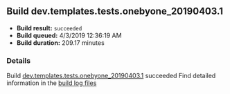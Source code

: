 ## Build dev.templates.tests.onebyone_20190403.1
- **Build result:** `succeeded`
- **Build queued:** 4/3/2019 12:36:19 AM
- **Build duration:** 209.17 minutes
### Details
Build [dev.templates.tests.onebyone_20190403.1](https://winappstudio.visualstudio.com/web/build.aspx?pcguid=a4ef43be-68ce-4195-a619-079b4d9834c2&builduri=vstfs%3a%2f%2f%2fBuild%2fBuild%2f27479) succeeded
Find detailed information in the [build log files](https://uwpctdiags.blob.core.windows.net/buildlogs/dev.templates.tests.onebyone_20190403.1_logs.zip)
